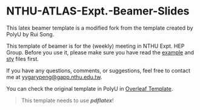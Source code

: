# NTHU-ATLAS-Expt.-Beamer-Slides

This latex beamer template is a modified fork from the template created by PolyU by Rui Song.

This template of beamer is for the (weekly) meeting in NTHU Expt. HEP Group. Before you use it, please make sure you have read the [example](../NTHU_ATLAS_Expt_Beamer_Slides.pdf) and [sty](../nthu-atlas.sty) files first.

If you have any questions, comments, or suggestions, feel free to contact me at yygarypeng@gapp.nthu.edu.tw.

You can check the original template in PolyU in [Overleaf Template](https://www.overleaf.com/latex/templates/polyu-beamer-slides/pyhhgmgmvzhg).

> This template needs to use _**pdflatex**_!
